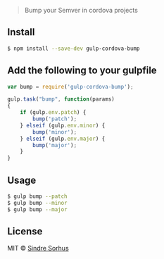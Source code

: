 > Bump your Semver in cordova projects

## Install

```sh
$ npm install --save-dev gulp-cordova-bump
```

## Add the following to your gulpfile

```js
var bump = require('gulp-cordova-bump');

gulp.task("bump", function(params)
{
    if (gulp.env.patch) {
        bump('patch');
    } elseif (gulp.env.minor) {
        bump('minor');
    } elseif (gulp.env.major) {
        bump('major');
    }
}
```
## Usage
```sh
$ gulp bump --patch
$ gulp bump --minor
$ gulp bump --major
```


## License

MIT © [Sindre Sorhus](http://sindresorhus.com)
